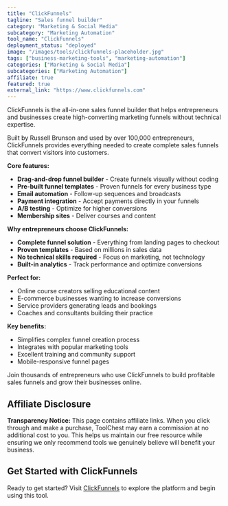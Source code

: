 ```yaml
---
title: "ClickFunnels"
tagline: "Sales funnel builder"
category: "Marketing & Social Media"
subcategory: "Marketing Automation"
tool_name: "ClickFunnels"
deployment_status: "deployed"
image: "/images/tools/clickfunnels-placeholder.jpg"
tags: ["business-marketing-tools", "marketing-automation"]
categories: ["Marketing & Social Media"]
subcategories: ["Marketing Automation"]
affiliate: true
featured: true
external_link: "https://www.clickfunnels.com"
---
```

ClickFunnels is the all-in-one sales funnel builder that helps entrepreneurs and businesses create high-converting marketing funnels without technical expertise.

Built by Russell Brunson and used by over 100,000 entrepreneurs, ClickFunnels provides everything needed to create complete sales funnels that convert visitors into customers.

**Core features:**
- **Drag-and-drop funnel builder** - Create funnels visually without coding
- **Pre-built funnel templates** - Proven funnels for every business type
- **Email automation** - Follow-up sequences and broadcasts
- **Payment integration** - Accept payments directly in your funnels
- **A/B testing** - Optimize for higher conversions
- **Membership sites** - Deliver courses and content

**Why entrepreneurs choose ClickFunnels:**
- **Complete funnel solution** - Everything from landing pages to checkout
- **Proven templates** - Based on millions in sales data
- **No technical skills required** - Focus on marketing, not technology
- **Built-in analytics** - Track performance and optimize conversions

**Perfect for:**
- Online course creators selling educational content
- E-commerce businesses wanting to increase conversions
- Service providers generating leads and bookings
- Coaches and consultants building their practice

**Key benefits:**
- Simplifies complex funnel creation process
- Integrates with popular marketing tools
- Excellent training and community support
- Mobile-responsive funnel pages

Join thousands of entrepreneurs who use ClickFunnels to build profitable sales funnels and grow their businesses online.


## Affiliate Disclosure

**Transparency Notice:** This page contains affiliate links. When you click through and make a purchase, ToolChest may earn a commission at no additional cost to you. This helps us maintain our free resource while ensuring we only recommend tools we genuinely believe will benefit your business.

## Get Started with ClickFunnels

Ready to get started? Visit [ClickFunnels](https://www.clickfunnels.com) to explore the platform and begin using this tool.